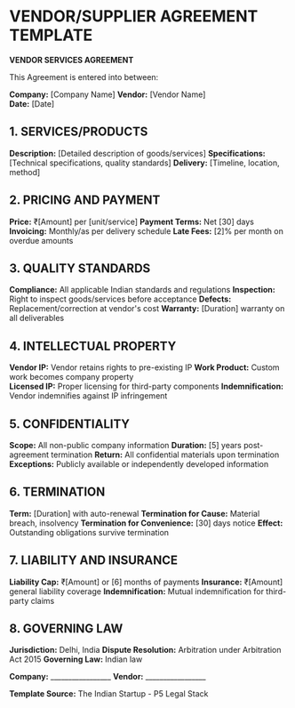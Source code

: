 # VENDOR/SUPPLIER AGREEMENT TEMPLATE

**VENDOR SERVICES AGREEMENT**

This Agreement is entered into between:

**Company:** [Company Name]
**Vendor:** [Vendor Name]  
**Date:** [Date]

## 1. SERVICES/PRODUCTS
**Description:** [Detailed description of goods/services]
**Specifications:** [Technical specifications, quality standards]
**Delivery:** [Timeline, location, method]

## 2. PRICING AND PAYMENT
**Price:** ₹[Amount] per [unit/service]
**Payment Terms:** Net [30] days
**Invoicing:** Monthly/as per delivery schedule
**Late Fees:** [2]% per month on overdue amounts

## 3. QUALITY STANDARDS  
**Compliance:** All applicable Indian standards and regulations
**Inspection:** Right to inspect goods/services before acceptance
**Defects:** Replacement/correction at vendor's cost
**Warranty:** [Duration] warranty on all deliverables

## 4. INTELLECTUAL PROPERTY
**Vendor IP:** Vendor retains rights to pre-existing IP
**Work Product:** Custom work becomes company property  
**Licensed IP:** Proper licensing for third-party components
**Indemnification:** Vendor indemnifies against IP infringement

## 5. CONFIDENTIALITY
**Scope:** All non-public company information
**Duration:** [5] years post-agreement termination
**Return:** All confidential materials upon termination
**Exceptions:** Publicly available or independently developed information

## 6. TERMINATION
**Term:** [Duration] with auto-renewal
**Termination for Cause:** Material breach, insolvency
**Termination for Convenience:** [30] days notice
**Effect:** Outstanding obligations survive termination

## 7. LIABILITY AND INSURANCE
**Liability Cap:** ₹[Amount] or [6] months of payments
**Insurance:** ₹[Amount] general liability coverage
**Indemnification:** Mutual indemnification for third-party claims

## 8. GOVERNING LAW
**Jurisdiction:** Delhi, India
**Dispute Resolution:** Arbitration under Arbitration Act 2015
**Governing Law:** Indian law

**Company:** _________________ **Vendor:** _________________

**Template Source:** The Indian Startup - P5 Legal Stack